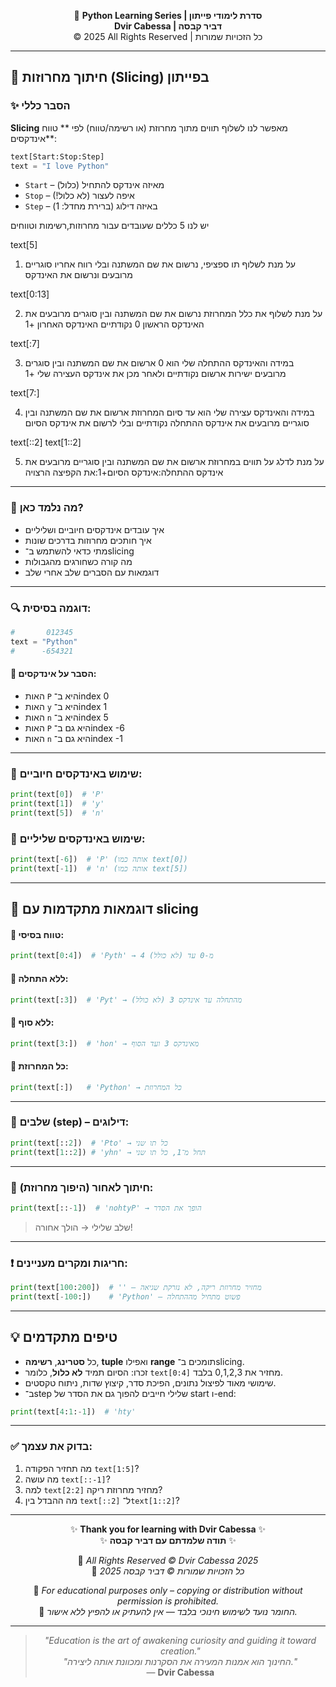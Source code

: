 <!-- DC_HEADER_START -->
<div align="center">

🐍 **Python Learning Series | סדרת לימודי פייתון**  
**Dvir Cabessa | דביר קבסה**  
© 2025 All Rights Reserved | כל הזכויות שמורות

</div>

---
<!-- DC_HEADER_END -->

## 📘 חיתוך מחרוזות (Slicing) בפייתון

### ✨ הסבר כללי

**Slicing** מאפשר לנו לשלוף תווים מתוך מחרוזת (או רשימה/טווח) לפי ** טווח אינדקסים**:

```python
text[Start:Stop:Step]
text = "I love Python"
```

* `Start` – מאיזה אינדקס להתחיל (כלול)
* `Stop` – איפה לעצור (לא כלול!)
* `Step` – באיזה דילוג (ברירת מחדל: 1)

יש לנו 5 כללים שעובדים עבור מחרוזות,רשימות וטווחים

text[5]

1. על מנת לשלוף תו ספציפי, נרשום את שם המשתנה ובלי רווח אחריו סוגריים מרובעים ונרשום את האינדקס

text[0:13]

2. על מנת לשלוף את כלל המחרוזת נרשום את שם המשתנה ובין סוגרים מרובעים את האינדקס הראשון 0 נקודתיים האינדקס האחרון +1 

text[:7]

3. במידה והאינדקס ההתחלה שלי הוא 0 ארשום את שם המשתנה ובין סוגרים מרובעים ישירות ארשום נקודתיים ולאחר מכן את אינדקס העצירה שלי +1

text[7:]

4. במידה והאינדקס עצירה שלי הוא עד סיום המחרוזת ארשום את שם המשתנה ובין סוגריים מרובעים את אינדקס ההתחלה נקודתיים ובלי לרשום את אינדקס הסיום

text[::2]
text[1::2]

5. על מנת לדלג על תווים במחרוזת ארשום את שם המשתנה ובין סוגריים מרובעים את אינדקס ההתחלה:אינדקס הסיום+1:את הקפיצה הרצויה

---

### 🧠 מה נלמד כאן?

* איך עובדים אינדקסים חיוביים ושליליים
* איך חותכים מחרוזות בדרכים שונות
* מתי כדאי להשתמש ב־slicing
* מה קורה כשחורגים מהגבולות
* דוגמאות עם הסברים שלב אחרי שלב

---

### 🔍 דוגמה בסיסית:

```python
#       012345
text = "Python"
#      -654321
```

#### 🔸 הסבר על אינדקסים:

* האות `P` היא ב־index 0
* האות `y` היא ב־index 1
* האות `n` היא ב־index 5
* האות `P` היא גם ב־index -6
* האות `n` היא גם ב־index -1

---

### 🔹 שימוש באינדקסים חיוביים:

```python
print(text[0])  # 'P'
print(text[1])  # 'y'
print(text[5])  # 'n'
```

### 🔹 שימוש באינדקסים שליליים:

```python
print(text[-6])  # 'P' (אותה כמו text[0])
print(text[-1])  # 'n' (אותה כמו text[5])
```

---

## 🧪 דוגמאות מתקדמות עם slicing

#### 🔸 טווח בסיסי:

```python
print(text[0:4])  # 'Pyth' → מ-0 עד (לא כולל) 4
```

#### 🔸 ללא התחלה:

```python
print(text[:3])  # 'Pyt' → מהתחלה עד אינדקס 3 (לא כולל)
```

#### 🔸 ללא סוף:

```python
print(text[3:])  # 'hon' → מאינדקס 3 ועד הסוף
```

#### 🔸 כל המחרוזת:

```python
print(text[:])   # 'Python' → כל המחרוזת
```

---

### 🔁 שלבים (step) – דילוגים:

```python
print(text[::2])  # 'Pto' → כל תו שני
print(text[1::2]) # 'yhn' → תחל מ־1, כל תו שני
```

---

### 🔄 חיתוך לאחור (היפוך מחרוזת):

```python
print(text[::-1])  # 'nohtyP' → הופך את הסדר
```

> שלב שלילי → הולך אחורה!

---

### ❗ חריגות ומקרים מעניינים:

```python
print(text[100:200])  # '' – מחזיר מחרוזת ריקה, לא נזרקת שגיאה
print(text[-100:])    # 'Python' – פשוט מתחיל מההתחלה
```

---

## 💡 טיפים מתקדמים

* כל **סטרינג**, **רשימה**, **tuple** ואפילו **range** תומכים ב־slicing.
* זכרו: הסיום תמיד **לא כלול**, כלומר `text[0:4]` מחזיר את 0,1,2,3 בלבד.
* שימושי מאוד לפיצול נתונים, הפיכת סדר, קיצוץ שדות, ניתוח טקסטים.
* ב־step שלילי חייבים להפוך גם את הסדר של start ו-end:

```python
print(text[4:1:-1])  # 'hty'
```

---

### ✅ בדוק את עצמך:

1. מה תחזיר הפקודה `text[1:5]`?
2. מה עושה `text[::-1]`?
3. למה `text[2:2]` מחזיר מחרוזת ריקה?
4. מה ההבדל בין `text[::2]` ל־`text[1::2]`?

<!-- DC_FOOTER_START -->
---

<div align="center">

✨ **Thank you for learning with Dvir Cabessa** ✨  
✨ **תודה שלמדתם עם דביר קבסה** ✨  

📘 *All Rights Reserved © Dvir Cabessa 2025*  
📘 *כל הזכויות שמורות © דביר קבסה 2025*  

🔗 *For educational purposes only – copying or distribution without permission is prohibited.*  
🔗 *החומר נועד לשימוש חינוכי בלבד — אין להעתיק או להפיץ ללא אישור.*

---

> _"Education is the art of awakening curiosity and guiding it toward creation."_  
> _"החינוך הוא אמנות המעירה את הסקרנות ומכוונת אותה ליצירה."_  
> — **Dvir Cabessa**

</div>
<!-- DC_FOOTER_END -->

